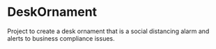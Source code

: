 # DeskOrnament
Project to create a desk ornament that is a social distancing alarm and alerts to business compliance issues.
